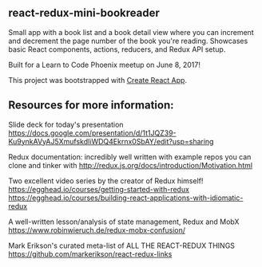 ## react-redux-mini-bookreader

Small app with a book list and a book detail view where you can increment and decrement the page number of the book you're reading.  Showcases basic React components, actions, reducers, and Redux API setup. 

Built for a Learn to Code Phoenix meetup on June 8, 2017! 

This project was bootstrapped with [Create React App](https://github.com/facebookincubator/create-react-app).


## Resources for more information:

Slide deck for today's presentation
https://docs.google.com/presentation/d/1t1JQZ39-Ku9ynkAVyAJ5XmufskdIiWDQ4Ekrnx0SbAY/edit?usp=sharing

Redux documentation: incredibly well written with example repos you can clone and tinker with
http://redux.js.org/docs/introduction/Motivation.html

Two excellent video series by the creator of Redux himself!
https://egghead.io/courses/getting-started-with-redux
https://egghead.io/courses/building-react-applications-with-idiomatic-redux

A well-written lesson/analysis of state management, Redux and MobX
https://www.robinwieruch.de/redux-mobx-confusion/

Mark Erikson's curated meta-list of ALL THE REACT-REDUX THINGS
https://github.com/markerikson/react-redux-links

